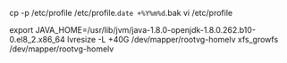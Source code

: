 cp -p /etc/profile /etc/profile.`date +%Y%m%d`.bak
vi /etc/profile

export JAVA_HOME=/usr/lib/jvm/java-1.8.0-openjdk-1.8.0.262.b10-0.el8_2.x86_64
lvresize -L +40G /dev/mapper/rootvg-homelv
xfs_growfs /dev/mapper/rootvg-homelv
